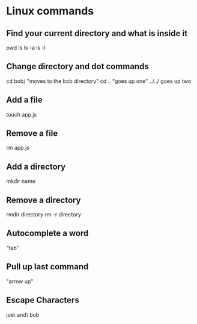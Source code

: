 # Linux commands

## Find your current directory and what is inside it

pwd
ls
ls -a
ls -l

## Change directory and dot commands

cd bob/ "moves to the bob directory"
cd .. "goes up one"
../../ goes up two

## Add a file

touch app.js

## Remove a file

rm app.js

## Add a directory

mkdir name

## Remove a directory

rmdir directory
rm -r directory

## Autocomplete a word

"tab"

## Pull up last command

"arrow up"

## Escape Characters

joe\ and\ bob
